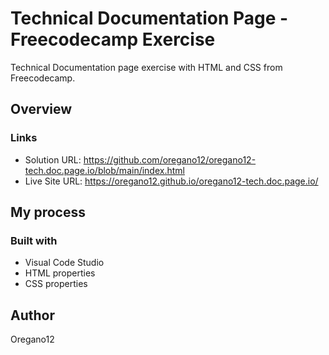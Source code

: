 #  Technical Documentation Page - Freecodecamp Exercise

Technical Documentation page exercise with HTML and CSS from Freecodecamp.

## Overview
### Links
- Solution URL: https://github.com/oregano12/oregano12-tech.doc.page.io/blob/main/index.html
- Live Site URL: https://oregano12.github.io/oregano12-tech.doc.page.io/

## My process
### Built with
- Visual Code Studio
- HTML properties
- CSS properties

## Author
Oregano12

